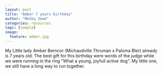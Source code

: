 ```yaml
---
layout: post
title: "Amber 7 years birthday"
author: "Meškų žemė"
categories: resources
tags: [sample]
image:
  feature: amber.jpg
---
```


My Little lady Amber Berncor (Michaudville Thruman x Paloma Bler) already is 7 years old. The best gift for this birthday were words of the judge while we were running in the ring "What a young, joyfull active dog". My little one, we still have a long way to run together.
